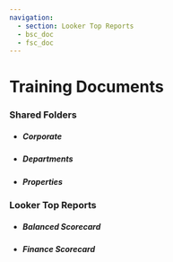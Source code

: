 ```yaml
---
navigation:
  - section: Looker Top Reports
  - bsc_doc
  - fsc_doc
---
```



# Training Documents

### Shared Folders
  - ##### Corporate
  - ##### Departments
  - ##### Properties

### Looker Top Reports
  - ##### Balanced Scorecard
  - ##### Finance Scorecard
